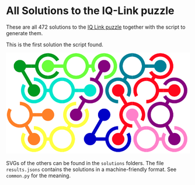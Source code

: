 All Solutions to the IQ-Link puzzle
===================================

These are all 472 solutions to
the [IQ Link puzzle][iqlink]
together with the script to generate them.

This is the first solution the script found.

![a solution](/sol0.png?raw=true)

SVGs of the others can be found in the `solutions` folders.
The file `results.jsons` contains the solutions in a
machine-friendly format.  See `common.py` for the meaning.

[iqlink]: (http://www.smartgames.eu/en/smartgames/iq-link)
